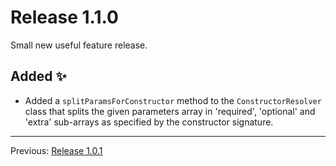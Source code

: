 # Release 1.1.0

Small new useful feature release.

## Added :sparkles:

- Added a `splitParamsForConstructor` method to the `ConstructorResolver` class that splits the given parameters array in 'required', 'optional' and 'extra' sub-arrays as specified by the constructor signature.

---

Previous: [Release 1.0.1](CHANGELOG-1.0.1.md)
